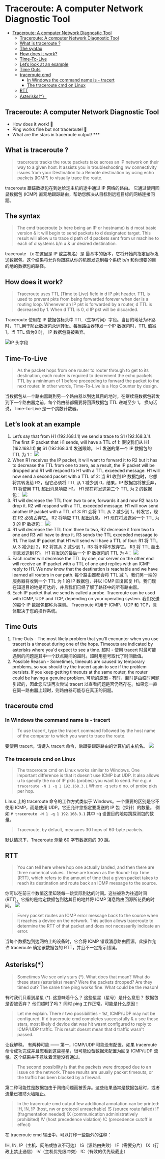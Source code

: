 <!--
 * @Description: 
 * @Author: alphapenng
 * @Github: 
 * @Date: 2021-10-28 11:39:22
 * @LastEditors: alphapenng
 * @LastEditTime: 2023-01-15 21:58:41
 * @FilePath: /balabala/content/private/Traceroute: A computer Network Diagnostic Tool.md
-->

# Traceroute: A computer Network Diagnostic Tool

- [Traceroute: A computer Network Diagnostic Tool](#traceroute-a-computer-network-diagnostic-tool)
  - [Traceroute: A computer Network Diagnostic Tool](#traceroute-a-computer-network-diagnostic-tool-1)
  - [What is traceroute ?](#what-is-traceroute-)
  - [The syntax](#the-syntax)
  - [How does it work?](#how-does-it-work)
  - [Time-To-Live](#time-to-live)
  - [Let’s look at an example](#lets-look-at-an-example)
  - [Time Outs](#time-outs)
  - [traceroute cmd](#traceroute-cmd)
    - [In Windows the command name is - tracert](#in-windows-the-command-name-is---tracert)
    - [The traceroute cmd on Linux](#the-traceroute-cmd-on-linux)
  - [RTT](#rtt)
  - [Asterisks(\*）](#asterisks)

## Traceroute: A computer Network Diagnostic Tool

- How does it work! 🤔
- Ping works fine but not traceroute! 🤨
- What are the stars in traceroute output! ***

## What is traceroute ?
>
> traceroute tracks the route packets take across an IP network on their way to a given host.
It assists you in troubleshooting nw connectivity issues from your Destination to a Remote destination by using echo packets (ICMP) to visually trace the route.

 traceroute 跟踪数据包在到达给定主机的途中通过 IP 网络的路由。
它通过使用回显数据包 (ICMP) 直观地跟踪路由，帮助您解决从目标到远程目标的网络连接问题。

## The syntax
>
> The cmd traceroute <x> (x here being an IP or hostname) is d most basic version & it will begin to send packets to d designated target. This result will allow u to trace d path of d packets sent from ur machine to each of d systems b/n u & ur desired destination.

traceroute <X> （x 在这里是 IP 或主机名）是 最基本的版本，它将开始向指定目标发送数据包。这个结果将允许你跟踪从你的机器发送到每个系统 b/n 和你想要的目的地的数据包的路径。

## How does it work?
>
> Traceroute uses TTL (Time to Live) field in d IP pkt header. TTL is used to prevent pkts from being forwarded forever when der is a routing loop. Whenever an IP pkt is forwarded by a router, d TTL is decreased by 1. When d TTL is 0, d IP pkt  will be discarded.

Traceroute 使用在 IP 数据包标头中 TTL（生存时间）字段。当目的地址为环路时，TTL用于防止数据包永远转发。每当路由器转发一个IP 数据包时，TTL 值减1。当 TTL 值为0 时， IP 数据包将被丢弃。

![IP 头字段](https://alphapenng-1305651397.cos.ap-shanghai.myqcloud.com/uPic/2021_10_28_IP%20%E5%A4%B4%E5%AD%97%E6%AE%B5.png)

## Time-To-Live
>
> As the packet hops from one router to router through to get to its destination, each router is required to decrement the echo packets TTL by a minimum of 1 before proceeding to forward the packet to the next router.
In other words, Time-To-Live is a Hop Counter by design.

当数据包从一个路由器跳到另一个路由器以到达其目的地时，在继续将数据包转发到下一个路由器之前，每个路由器都需要将回声数据包 TTL 递减至少 1。
换句话说，Time-To-Live 是一个跳数计数器。

## Let’s look at an example

1. Let’s say that from H1 (192.168.1.1) we send a trace to S1 (192.168.3.1). The first IP packet that H1 sends, will have a TTL of 1:
    假设我们从 H1 (192.168.1.1) 向 S1 (192.168.3.1) 发送跟踪。 H1 发送的第一个 IP 数据包的 TTL 为 1：
    ![](https://alphapenng-1305651397.cos.ap-shanghai.myqcloud.com/uPic/2021_10_28_ZG00AP.jpg)
2. When R1 receives the IP packet, it will want to forward it to R2 but it has to decrease the TTL from one to zero, as a result, the IP packet will be dropped and R1 will respond to H1 with a TTL exceeded message. H1 will now send a second packet with a TTL of 2:
    当 R1 收到 IP 数据包时，它想将其转发给 R2，但它必须将 TTL 从 1 减少到 0，结果，IP 数据包将被丢弃，R1 将使用 TTL 超出消息响应 H1。 H1 现在将发送第二个 TTL 为 2 的数据包：
    ![](https://alphapenng-1305651397.cos.ap-shanghai.myqcloud.com/uPic/2021_10_28_BvUKIq.jpg)
3. R1 will decrease the TTL from two to one, forwards it and now R2 has to drop it. R2 will respond with a TTL exceeded message. H1 will now send another IP packet with a TTL of 3:
    R1 会将 TTL 从 2 减少到 1，转发它，现在 R2 必须丢弃它。 R2 将响应 TTL 超出消息。 H1 现在将发送另一个 TTL 为 3 的 IP 数据包：
    ![](https://alphapenng-1305651397.cos.ap-shanghai.myqcloud.com/uPic/2021_10_28_CVNFR2.jpg)
4. R1 will decrease the TTL from three to two, R2 decrease it from two to one and R3 will have to drop it. R3 sends the TTL exceeded message to R1. The last IP packet that H1 will send will have a TTL of four:
    R1 将 TTL 从 3 减少到 2，R2 将其从 2 减少到 1，R3 将不得不放弃它。 R3 将 TTL 超出消息发送到 R1。 H1 将发送的最后一个 IP 数据包的 TTL 为 4：
    ![](https://alphapenng-1305651397.cos.ap-shanghai.myqcloud.com/uPic/2021_10_28_G7WmXH.jpg)
5. Each router will decrease the TTL by one, our server on the other end will receive an IP packet with a TTL of one and replies with an ICMP reply to H1. We now know that the destination is reachable and we have learned all routers in our path.
    每个路由器都会将 TTL 减 1，我们另一端的服务器将收到一个 TTL 为 1 的 IP 数据包，并以 ICMP 回复回复 H1。我们现在知道目的地是可达的，并且我们已经了解了路径中的所有路由器。
6. Each IP packet that we send is called a probe. Traceroute can be used with ICMP, UDP and TCP, depending on your operating system.
    我们发送的每个 IP 数据包都称为探测。 Traceroute 可用于 ICMP、UDP 和 TCP，具体取决于您的操作系统。

## Time Outs

1. Time Outs - The most likely problem that you'll encounter when you use tracert is a timeout during one of the hops. Timeouts are indicated by asterisks where you'd expect to see a time.
    超时 - 使用 tracert 时最可能遇到的问题是其中一个跃点期间的超时。超时用星号取代了时间数值。
2. Possible Reason - Sometimes, timeouts are caused by temporary problems, so you should try the tracert again to see if the problem persists. If you keep getting timeouts at the same router, the router could be having a genuine problem.
    可能的原因 - 有时，超时是由临时问题引起的，因此您应该再次尝试 tracert 以查看问题是否仍然存在。如果您一直在同一路由器上超时，则路由器可能存在真正的问题。

## traceroute cmd

### In Windows the command name is - tracert
>
> To use tracert, type the tracert command followed by the host name of the computer to which you want to trace the route.

要使用 tracert，请键入 tracert 命令，后跟要跟踪路由的计算机的主机名。
 ![](https://alphapenng-1305651397.cos.ap-shanghai.myqcloud.com/uPic/2021_10_28_sf28k2.jpg)

### The traceroute cmd on Linux
 >
 > The traceroute cmd on Linux works similar to Windows. One important difference is that it doesn’t use ICMP but UDP. It also allows u to specify the no of IP pkts (probes) you want to send.
For e.g.
`# traceroute -N 1 -q 1 192.168.3.1`
Where -q sets d  no. of probe pkts per hop.

Linux 上的 traceroute 命令的工作方式类似于 Windows。一个重要的区别是它不使用 ICMP，而是使用 UDP。它还允许您指定要发送的 IP 包（探针）的数量。
例如
`# traceroute -N 1 -q 1 192.168.3.1`
其中 -q 设置目的地每跳探测包的数量。

> Traceroute, by default, measures 30 hops of 60-byte packets.

默认情况下，Traceroute 测量 60 字节数据包的 30 跳。

## RTT
>
> You can tell here where hop one actually landed, and then there are three numerical values. These are known as the Round-Trip Time (RTT), which refers to the amount of time that a given packet takes to reach its destination and route back an ICMP message to the source.

你可以在前三个数值这里知晓每一跳实际到达的时间。这些被称为往返时间 (RTT)，它指的是给定数据包到达其目的地并将 ICMP 消息路由回源所花费的时间。
![](https://alphapenng-1305651397.cos.ap-shanghai.myqcloud.com/uPic/2021_10_28_HvytSj.jpg)

> Every packet routes an ICMP error message back to the source when it reaches a device on the network. This action allows traceroute to determine the RTT of that packet and does not necessarily indicate an error.

当每个数据包到达网络上的设备时，它会将 ICMP 错误消息路由回源。此操作允许 traceroute 确定该数据包的 RTT，并且不一定指示错误。

## Asterisks(*）
>
> Sometimes We see only stars (*).
What does that mean?
What do these stars (asterisks) mean?
Were the packets dropped?
Are they timed out?
The same time ping works fine. What could be the reason!

有时我们只看到星星 (*).
这意味着什么？
这些星星（星号）是什么意思？
数据包是否被丢弃？
他们超时了吗？
同时 ping 工作正常。可能是什么原因！

> Let me explain.
There r two possibilities -
1st, ICMP/UDP may not be configured. If d traceroute cmd completes successfully & u see these stars, most likely d device dat was hit wasnt configured to reply to ICMP/UDP traffic. This result doesnt mean that d traffic wasn't passed.

让我解释。
有两种可能 ——
第一，ICMP/UDP 可能没有配置。如果 traceroute 命令成功完成并且您看到这些星星，很可能设备数据未配置为回复 ICMP/UDP 流量。这个结果并不意味着流量没有通过。

> The second possibility is that the packets were dropped due to an issue on the network. These results are usually packet timeouts, or the traffic has been blocked by a firewall.

第二种可能性是数据包由于网络问题而被丢弃。这些结果通常是数据包超时，或者流量已被防火墙阻止。

> In the traceroute cmd output few additional annotation can be printed:
!H, !N, !P (host, nw or protocol unreachable)
!S (source route failed)
!F (fragmentation needed)
!X (communication administratively prohibited)
!V (host precedence violation)
!C (precedence cutoff in effect)

在 traceroute cmd 输出中，可以打印一些额外的注释：

 !H, !N, !P（主机、网络或协议不可达）
 !S（源路由失败）
 !F（需要分片）
 !X（行政上禁止通信）
 !V（主机优先级冲突）
 !C（有效的优先级截止）
